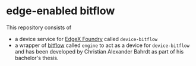 # edge-enabled bitflow
This repository consists of
- a device service for [EdgeX Foundry](https://github.com/edgexfoundry) called ```device-bitflow```
- a wrapper of [bitflow](https://github.com/bitflow-stream/go-bitflow) called ```engine``` to act as a device for ```device-bitflow```
and has been developed by Christian Alexander Bahrdt as part of his bachelor's thesis.
